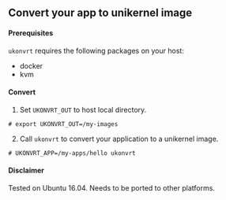## Convert your app to unikernel image

#### Prerequisites

``ukonvrt`` requires the following packages on your host:
- docker
- kvm

#### Convert

1. Set ``UKONVRT_OUT`` to host local directory.

```
# export UKONVRT_OUT=/my-images
```

2. Call ``ukonvrt`` to convert your application to a unikernel image.

```
# UKONVRT_APP=/my-apps/hello ukonvrt
```

#### Disclaimer

Tested on Ubuntu 16.04. Needs to be ported to other platforms.
